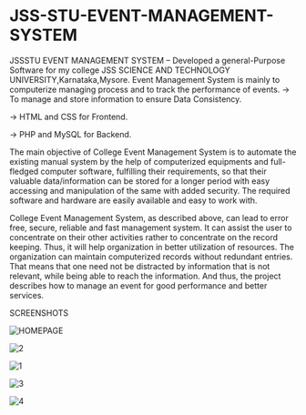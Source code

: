 # JSS-STU-EVENT-MANAGEMENT-SYSTEM

JSSSTU EVENT MANAGEMENT SYSTEM – Developed a general-Purpose Software for my college JSS SCIENCE AND TECHNOLOGY UNIVERSITY,Karnataka,Mysore.
Event Management System is mainly to computerize managing process and to track the performance of 
events.
-> To manage and store information to ensure Data Consistency.

-> HTML and CSS for Frontend.

-> PHP and MySQL for Backend.


The main objective of College Event Management System is to automate the existing manual system by the help of computerized equipments and full-fledged computer software, fulfilling their requirements, so that their valuable data/information can be stored for a longer period with easy accessing and manipulation of the same with added security. The required software and hardware are easily available and easy to work with.

College Event Management System, as described above, can lead to error free, secure, reliable and fast management system. It can assist the user to concentrate on their other activities rather to concentrate on the record keeping. Thus, it will help organization in better utilization of resources. The organization can maintain computerized records without redundant entries. That means that one need not be distracted by information that is not relevant, while being able to reach the information.
And thus, the project describes how to manage an event for good performance and better services.

SCREENSHOTS

![HOMEPAGE](https://user-images.githubusercontent.com/114558761/194704211-2f0e5155-7470-467b-a252-61f3378aeb11.jpg)



![2](https://user-images.githubusercontent.com/114558761/194704227-7cbcba3e-5ceb-4c67-915d-3122470f3a49.jpg)



![1](https://user-images.githubusercontent.com/114558761/194704248-776d7d43-8c05-4109-841f-fa3e31483dc5.jpg)



![3](https://user-images.githubusercontent.com/114558761/194704262-cb01ab14-94ce-4ea6-859b-145437a41899.jpg)



![4](https://user-images.githubusercontent.com/114558761/194704279-d9205bef-511f-45be-aa87-6c57a097b829.jpg)


